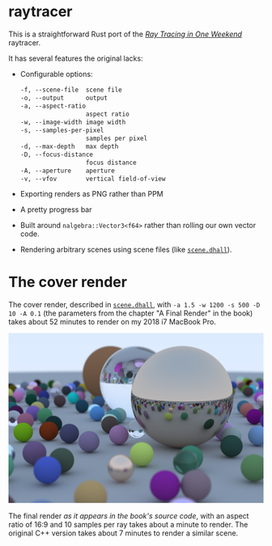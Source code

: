 # raytracer

This is a straightforward Rust port of the [_Ray Tracing in One Weekend_][rotw]
raytracer.

It has several features the original lacks:

- Configurable options:

  ```
  -f, --scene-file  scene file
  -o, --output      output
  -a, --aspect-ratio
                    aspect ratio
  -w, --image-width image width
  -s, --samples-per-pixel
                    samples per pixel
  -d, --max-depth   max depth
  -D, --focus-distance
                    focus distance
  -A, --aperture    aperture
  -v, --vfov        vertical field-of-view
  ```

- Exporting renders as PNG rather than PPM
- A pretty progress bar
- Built around `nalgebra::Vector3<f64>` rather than rolling our own vector code.
- Rendering arbitrary scenes using scene files (like [`scene.dhall`][scene]).

# The cover render

The cover render, described in [`scene.dhall`][scene], with
`-a 1.5 -w 1200 -s 500 -D 10 -A 0.1` (the parameters from the chapter "A Final
Render" in the book) takes about 52 minutes to render on my 2018 i7 MacBook Pro.

![](./final/final-2.png)

The final render _as it appears in the book's source code_, with an aspect ratio
of 16:9 and 10 samples per ray takes about a minute to render. The original C++
version takes about 7 minutes to render a similar scene.

[rotw]: https://raytracing.github.io/books/RayTracingInOneWeekend.html
[scene]: ./scene.dhall
